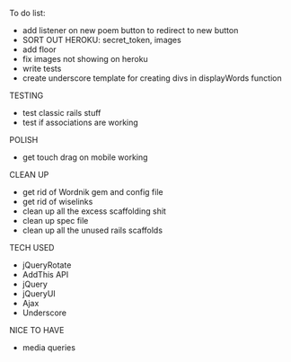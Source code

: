 To do list:
- add listener on new poem button to redirect to new button
- SORT OUT HEROKU: secret_token, images
- add floor
- fix images not showing on heroku
- write tests
- create underscore template for creating divs in displayWords function




TESTING
- test classic rails stuff
- test if associations are working

POLISH
- get touch drag on mobile working

CLEAN UP 
- get rid of Wordnik gem and config file
- get rid of wiselinks
- clean up all the excess scaffolding shit
- clean up spec file
- clean up all the unused rails scaffolds

TECH USED
- jQueryRotate
- AddThis API
- jQuery
- jQueryUI
- Ajax
- Underscore

NICE TO HAVE
- media queries
